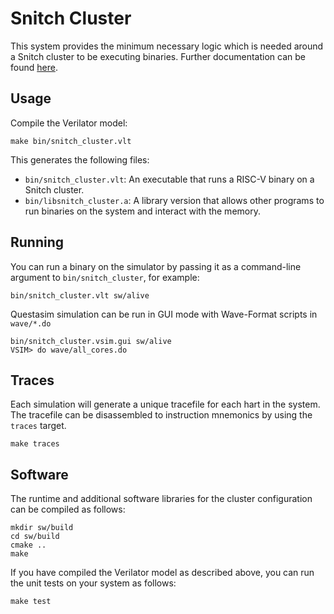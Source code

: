 # Snitch Cluster

This system provides the minimum necessary logic which is needed around a Snitch
cluster to be executing binaries. Further documentation can be found
[here](https://pulp-platform.github.io/snitch/ug/snitch_cluster/).

## Usage

Compile the Verilator model:

    make bin/snitch_cluster.vlt

This generates the following files:

- `bin/snitch_cluster.vlt`: An executable that runs a RISC-V binary on a Snitch
  cluster.
- `bin/libsnitch_cluster.a`: A library version that allows other programs to run
  binaries on the system and interact with the memory.

## Running

You can run a binary on the simulator by passing it as a command-line argument
to `bin/snitch_cluster`, for example:

    bin/snitch_cluster.vlt sw/alive

Questasim simulation can be run in GUI mode with Wave-Format scripts in `wave/*.do`

    bin/snitch_cluster.vsim.gui sw/alive
    VSIM> do wave/all_cores.do

## Traces

Each simulation will generate a unique tracefile for each hart in the system.
The tracefile can be disassembled to instruction mnemonics by using the `traces`
target.

    make traces

## Software

The runtime and additional software libraries for the cluster configuration can be compiled as follows:

    mkdir sw/build
    cd sw/build
    cmake ..
    make

If you have compiled the Verilator model as described above, you can run the unit tests on your system as follows:

    make test
